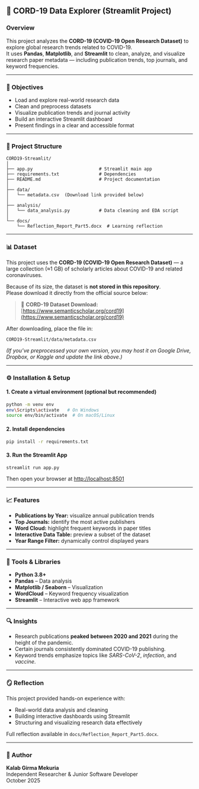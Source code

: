 ## 🧬 CORD-19 Data Explorer (Streamlit Project)

### Overview
This project analyzes the **CORD-19 (COVID-19 Open Research Dataset)** to explore global research trends related to COVID-19.  
It uses **Pandas**, **Matplotlib**, and **Streamlit** to clean, analyze, and visualize research paper metadata — including publication trends, top journals, and keyword frequencies.

---

### 🎯 Objectives
- Load and explore real-world research data  
- Clean and preprocess datasets  
- Visualize publication trends and journal activity  
- Build an interactive Streamlit dashboard  
- Present findings in a clear and accessible format  

---

### 📁 Project Structure
```
CORD19-Streamlit/
│
├── app.py                         # Streamlit main app
├── requirements.txt               # Dependencies
├── README.md                      # Project documentation
│
├── data/
│   └── metadata.csv  (Download link provided below)
│
├── analysis/
│   └── data_analysis.py           # Data cleaning and EDA script
│
└── docs/
    └── Reflection_Report_Part5.docx  # Learning reflection
```

---

### 📊 Dataset

This project uses the **CORD-19 (COVID-19 Open Research Dataset)** — a large collection (≈1 GB) of scholarly articles about COVID-19 and related coronaviruses.

Because of its size, the dataset is **not stored in this repository**.  
Please download it directly from the official source below:

> 🔗 **CORD-19 Dataset Download:**  
> [https://www.semanticscholar.org/cord19](https://www.semanticscholar.org/cord19)

After downloading, place the file in:
```
CORD19-Streamlit/data/metadata.csv
```

*(If you’ve preprocessed your own version, you may host it on Google Drive, Dropbox, or Kaggle and update the link above.)*

---

### ⚙️ Installation & Setup

#### 1. Create a virtual environment (optional but recommended)
```bash
python -m venv env
env\Scripts\activate   # On Windows
source env/bin/activate  # On macOS/Linux
```

#### 2. Install dependencies
```bash
pip install -r requirements.txt
```

#### 3. Run the Streamlit App
```bash
streamlit run app.py
```

Then open your browser at [http://localhost:8501](http://localhost:8501)

---

### 📈 Features
- **Publications by Year:** visualize annual publication trends  
- **Top Journals:** identify the most active publishers  
- **Word Cloud:** highlight frequent keywords in paper titles  
- **Interactive Data Table:** preview a subset of the dataset  
- **Year Range Filter:** dynamically control displayed years  

---

### 🧰 Tools & Libraries
- **Python 3.8+**  
- **Pandas** – Data analysis  
- **Matplotlib / Seaborn** – Visualization  
- **WordCloud** – Keyword frequency visualization  
- **Streamlit** – Interactive web app framework  

---

### 🔍 Insights
- Research publications **peaked between 2020 and 2021** during the height of the pandemic.  
- Certain journals consistently dominated COVID-19 publishing.  
- Keyword trends emphasize topics like *SARS-CoV-2*, *infection*, and *vaccine*.  

---

### 🪞 Reflection
This project provided hands-on experience with:
- Real-world data analysis and cleaning  
- Building interactive dashboards using Streamlit  
- Structuring and visualizing research data effectively  

Full reflection available in `docs/Reflection_Report_Part5.docx`.

---

### 👤 Author
**Kalab Girma Mekuria**  
Independent Researcher & Junior Software Developer  
October 2025
